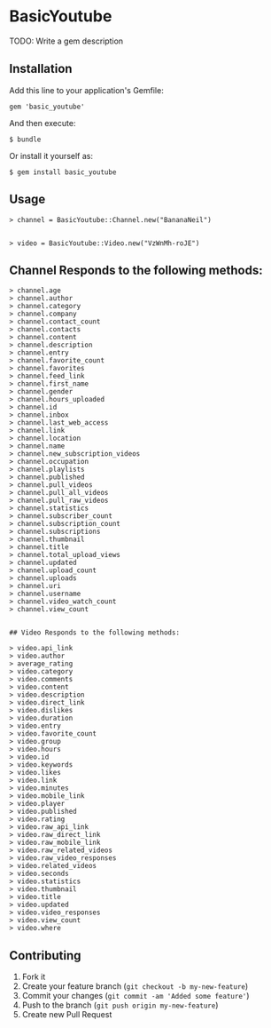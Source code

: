 # BasicYoutube

TODO: Write a gem description

## Installation

Add this line to your application's Gemfile:

    gem 'basic_youtube'

And then execute:

    $ bundle

Or install it yourself as:

    $ gem install basic_youtube

## Usage

    > channel = BasicYoutube::Channel.new("BananaNeil")
    

    > video = BasicYoutube::Video.new("VzWnMh-roJE")
    

## Channel Responds to the following methods:
    
    > channel.age
    > channel.author
    > channel.category
    > channel.company
    > channel.contact_count
    > channel.contacts
    > channel.content
    > channel.description
    > channel.entry
    > channel.favorite_count
    > channel.favorites
    > channel.feed_link
    > channel.first_name
    > channel.gender
    > channel.hours_uploaded
    > channel.id
    > channel.inbox
    > channel.last_web_access
    > channel.link
    > channel.location
    > channel.name
    > channel.new_subscription_videos
    > channel.occupation
    > channel.playlists
    > channel.published
    > channel.pull_videos
    > channel.pull_all_videos
    > channel.pull_raw_videos
    > channel.statistics
    > channel.subscriber_count
    > channel.subscription_count
    > channel.subscriptions
    > channel.thumbnail
    > channel.title
    > channel.total_upload_views
    > channel.updated
    > channel.upload_count
    > channel.uploads
    > channel.uri
    > channel.username
    > channel.video_watch_count
    > channel.view_count
    

    ## Video Responds to the following methods:
    
    > video.api_link
    > video.author
    > average_rating
    > video.category
    > video.comments
    > video.content
    > video.description
    > video.direct_link
    > video.dislikes
    > video.duration
    > video.entry
    > video.favorite_count
    > video.group
    > video.hours
    > video.id
    > video.keywords
    > video.likes
    > video.link
    > video.minutes
    > video.mobile_link
    > video.player
    > video.published
    > video.rating
    > video.raw_api_link
    > video.raw_direct_link
    > video.raw_mobile_link
    > video.raw_related_videos
    > video.raw_video_responses
    > video.related_videos
    > video.seconds
    > video.statistics
    > video.thumbnail
    > video.title
    > video.updated
    > video.video_responses
    > video.view_count
    > video.where


## Contributing

1. Fork it
2. Create your feature branch (`git checkout -b my-new-feature`)
3. Commit your changes (`git commit -am 'Added some feature'`)
4. Push to the branch (`git push origin my-new-feature`)
5. Create new Pull Request
